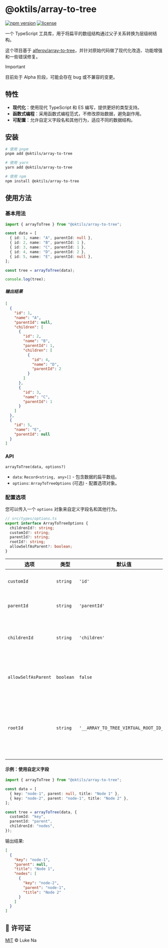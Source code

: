 # @oktils/array-to-tree

[![npm version](https://img.shields.io/npm/v/@oktils/array-to-tree.svg)](https://www.npmjs.com/package/@oktils/array-to-tree)
[![license](https://img.shields.io/npm/l/@oktils/array-to-tree.svg)](LICENSE)

一个 TypeScript 工具库，用于将扁平的数组结构通过父子关系转换为层级树结构。

这个项目基于 [alferov/array-to-tree](https://github.com/alferov/array-to-tree)，并针对原始代码做了现代化改造、功能增强和一些错误修复。

> [!IMPORTANT]
>
> 目前处于 Alpha 阶段，可能会存在 bug 或不兼容的变更。

## 特性

- **现代化**：使用现代 TypeScript 和 ES 编写，提供更好的类型支持。
- **函数式编程**：采用函数式编程范式，不修改原始数据，避免副作用。
- **可配置**：允许自定义字段名和其他行为，适应不同的数据结构。

## 安装

```bash
# 使用 pnpm
pnpm add @oktils/array-to-tree

# 使用 yarn
yarn add @oktils/array-to-tree

# 使用 npm
npm install @oktils/array-to-tree
```

## 使用方法

### 基本用法

```typescript
import { arrayToTree } from "@oktils/array-to-tree";

const data = [
  { id: 1, name: "A", parentId: null },
  { id: 2, name: "B", parentId: 1 },
  { id: 3, name: "C", parentId: 1 },
  { id: 4, name: "D", parentId: 2 },
  { id: 5, name: "E", parentId: null },
];

const tree = arrayToTree(data);

console.log(tree);
```

##### 输出结果

```json
[
  {
    "id": 1,
    "name": "A",
    "parentId": null,
    "children": [
      {
        "id": 2,
        "name": "B",
        "parentId": 1,
        "children": [
          {
            "id": 4,
            "name": "D",
            "parentId": 2
          }
        ]
      },
      {
        "id": 3,
        "name": "C",
        "parentId": 1
      }
    ]
  },
  {
    "id": 5,
    "name": "E",
    "parentId": null
  }
]
```

### API

`arrayToTree(data, options?)`

- `data`: `Record<string, any>[]` - 包含数据的扁平数组。
- `options`: `ArrayToTreeOptions` (可选) - 配置选项对象。

### 配置选项

您可以传入一个 `options` 对象来自定义字段名和其他行为。

```typescript
// src/types/options.ts
export interface ArrayToTreeOptions {
  childrenId?: string;
  customId?: string;
  parentId?: string;
  rootId?: string;
  allowSelfAsParent?: boolean;
}
```

| 选项                | 类型      | 默认值                                | 描述                                                                                  |
| ------------------- | --------- | ------------------------------------- | ------------------------------------------------------------------------------------- |
| `customId`          | `string`  | `'id'`                                | 指定节点唯一标识的字段名。                                                            |
| `parentId`          | `string`  | `'parentId'`                          | 指定关联父节点的字段名。                                                              |
| `childrenId`        | `string`  | `'children'`                          | 指定生成的树中用于存放子节点数组的字段名。                                            |
| `allowSelfAsParent` | `boolean` | `false`                               | 是否允许一个节点的 `parentId` 等于它自身的 `id`。                                     |
| `rootId`            | `string`  | `'__ARRAY_TO_TREE_VIRTUAL_ROOT_ID__'` | 内部使用的虚拟根 ID，通常不需要修改。根节点的 `parentId` 应为 `null` 或 `undefined`。 |

#### 示例：使用自定义字段

```typescript
import { arrayToTree } from "@oktils/array-to-tree";

const data = [
  { key: "node-1", parent: null, title: "Node 1" },
  { key: "node-2", parent: "node-1", title: "Node 2" },
];

const tree = arrayToTree(data, {
  customId: "key",
  parentId: "parent",
  childrenId: "nodes",
});
```

输出结果:

```json
[
  {
    "key": "node-1",
    "parent": null,
    "title": "Node 1",
    "nodes": [
      {
        "key": "node-2",
        "parent": "node-1",
        "title": "Node 2"
      }
    ]
  }
]
```

## 📄 许可证

[MIT](LICENSE) © Luke Na
